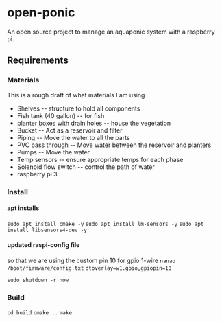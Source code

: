 # open-ponic

An open source project to manage an aquaponic system with a raspberry pi.

## Requirements

### Materials

This is a rough draft of what materials I am using

- Shelves -- structure to hold all components
- Fish tank (40 gallon) -- for fish
- planter boxes with drain holes -- house the vegetation
- Bucket -- Act as a reservoir and filter
- Piping -- Move the water to all the parts
- PVC pass through -- Move water between the reservoir and planters
- Pumps -- Move the water
- Temp sensors -- ensure appropriate temps for each phase
- Solenoid flow switch -- control the path of water
- raspberry pi 3

### Install

#### apt installs

`sudo apt install cmake -y`
`sudo apt install lm-sensors -y`
`sudo apt install libsensors4-dev -y`

#### updated raspi-config file

so that we are using the custom pin 10 for gpio 1-wire
`nanao /boot/firmware/config.txt`
`dtoverlay=w1.gpio,gpiopin=10`

`sudo shutdown -r now`

<!-- directions here -->

### Build

`cd build`
`cmake ..`
`make`
